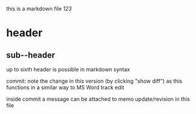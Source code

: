 this is a markdown file
*123*
# header
## sub--header
up to sixth header is possible in markdown syntax

commit: note the change in this version (by clicking "show diff") as this functions in a similar way to MS Word track edit

inside commit a message can be attached to memo update/revision in this file
